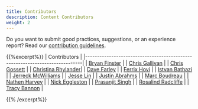 ```yaml
---
title: Contributors
description: Content Contributors
weight: 2
---
```


Do you want to submit good practices, suggestions, or an experience report? Read our [contribution guidelines](https://github.com/Minimum-CD/cd-manifesto/blob/master/CONTRIBUTING.md).

{{%excerpt%}}
| Contributors                                                                |
|-----------------------------------------------------------------------------|
| [Bryan Finster](https://www.linkedin.com/in/bryan-finster/)                 |
| [Chris Gallivan](https://www.linkedin.com/in/christopher-gallivan-16a2b02/) |
| [Chris Gossett](https://www.linkedin.com/in/christopher-gossett-03b09347/)  |
| [Christina Rhylander](https://www.linkedin.com/in/christina-rhylander-78683495/)|
| [Dave Farley](https://www.linkedin.com/in/dave-farley-a67927)               |
| [Ferrix Hovi](https://www.linkedin.com/in/ferrix/)                          |
| [Istvan Bathazi](https://www.linkedin.com/in/istvan-bathazi/)               |
| [Jerreck McWilliams](https://www.linkedin.com/in/jerreck/)                  |
| [Jesse Lin](https://www.linkedin.com/in/jesse-lin/)                         |
| [Justin Abrahms](https://justin.abrah.ms/)                                  |
| [Marc Boudreau](https://www.linkedin.com/in/marc-boudreau)                  |
| [Nathen Harvey](https://twitter.com/nathenharvey)                           |
| [Nick Eggleston](https://www.linkedin.com/in/nick-eggleston-light/)         |
| [Prasanjit Singh](https://www.linkedin.com/in/prasanjit-singh/)             |
| [Rosalind Radcliffe](https://www.linkedin.com/in/rosalind-radcliffe/)       |
| [Tracy Bannon](https://www.linkedin.com/in/tracylbannon/)                   |

{{% /excerpt%}}
